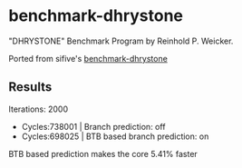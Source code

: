 # benchmark-dhrystone
"DHRYSTONE" Benchmark Program by  Reinhold P. Weicker.

Ported from sifive's [benchmark-dhrystone](https://github.com/sifive/benchmark-dhrystone)

## Results

Iterations: 2000

* Cycles:738001 | Branch prediction: off
* Cycles:698025 | BTB based branch prediction: on

BTB based prediction makes the core 5.41% faster